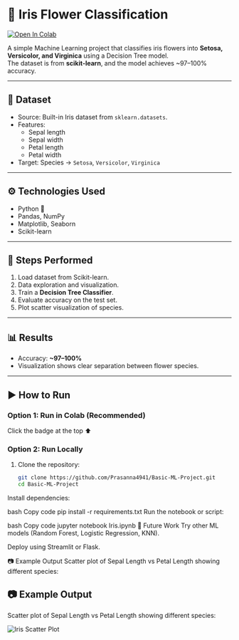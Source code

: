 # 🌸 Iris Flower Classification

[![Open In Colab](https://colab.research.google.com/assets/colab-badge.svg)](https://colab.research.google.com/github/Prasanna4941/Basic-ML-Project/blob/main/Iris.ipynb)

A simple Machine Learning project that classifies iris flowers into **Setosa, Versicolor, and Virginica** using a Decision Tree model.  
The dataset is from **scikit-learn**, and the model achieves ~97–100% accuracy.  

---

## 📂 Dataset
- Source: Built-in Iris dataset from `sklearn.datasets`.  
- Features:  
  - Sepal length  
  - Sepal width  
  - Petal length  
  - Petal width  
- Target: Species → `Setosa`, `Versicolor`, `Virginica`  

---

## ⚙️ Technologies Used
- Python 🐍  
- Pandas, NumPy  
- Matplotlib, Seaborn  
- Scikit-learn  

---

## 🚀 Steps Performed
1. Load dataset from Scikit-learn.  
2. Data exploration and visualization.  
3. Train a **Decision Tree Classifier**.  
4. Evaluate accuracy on the test set.  
5. Plot scatter visualization of species.  

---

## 📊 Results
- Accuracy: **~97–100%**  
- Visualization shows clear separation between flower species.  

---

## ▶️ How to Run

### Option 1: Run in Colab (Recommended)  
Click the badge at the top ⬆️  

### Option 2: Run Locally  
1. Clone the repository:  
   ```bash
   git clone https://github.com/Prasanna4941/Basic-ML-Project.git
   cd Basic-ML-Project
Install dependencies:

bash
Copy code
pip install -r requirements.txt
Run the notebook or script:

bash
Copy code
jupyter notebook Iris.ipynb
📌 Future Work
Try other ML models (Random Forest, Logistic Regression, KNN).

Deploy using Streamlit or Flask.

📷 Example Output
Scatter plot of Sepal Length vs Petal Length showing different species:
## 📷 Example Output

Scatter plot of Sepal Length vs Petal Length showing different species:

![Iris Scatter Plot](iris_scatter.png)


